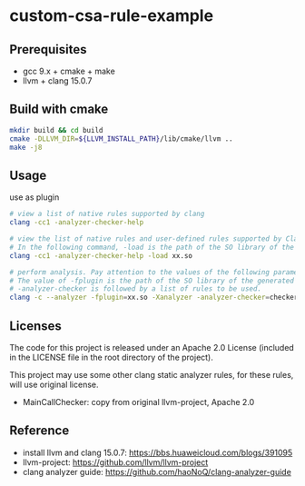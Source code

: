 # custom-csa-rule-example

## Prerequisites
- gcc 9.x + cmake + make
- llvm + clang 15.0.7


## Build with cmake

``` bash
mkdir build && cd build
cmake -DLLVM_DIR=${LLVM_INSTALL_PATH}/lib/cmake/llvm ..
make -j8
```

## Usage

use as plugin

``` bash
# view a list of native rules supported by clang
clang -cc1 -analyzer-checker-help

# view the list of native rules and user-defined rules supported by Clang.
# In the following command, -load is the path of the SO library of the user-defined rule.
clang -cc1 -analyzer-checker-help -load xx.so

# perform analysis. Pay attention to the values of the following parameters:
# The value of -fplugin is the path of the SO library of the generated user-defined rule. You can also use -load xx.so.
# -analyzer-checker is followed by a list of rules to be used.
clang -c --analyzer -fplugin=xx.so -Xanalyzer -analyzer-checker=checker-list
```

## Licenses
The code for this project is released under an Apache 2.0 License (included in the LICENSE file in the root directory of the project).

This project may use some other clang static analyzer rules, for these rules, will use original license.
- MainCallChecker: copy from original llvm-project, Apache 2.0

## Reference
- install llvm and clang 15.0.7: https://bbs.huaweicloud.com/blogs/391095
- llvm-project: https://github.com/llvm/llvm-project
- clang analyzer guide: https://github.com/haoNoQ/clang-analyzer-guide

